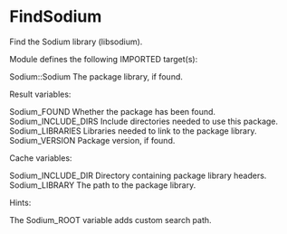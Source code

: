 # FindSodium

Find the Sodium library (libsodium).

Module defines the following IMPORTED target(s):

  Sodium::Sodium
    The package library, if found.

Result variables:

  Sodium_FOUND
    Whether the package has been found.
  Sodium_INCLUDE_DIRS
    Include directories needed to use this package.
  Sodium_LIBRARIES
    Libraries needed to link to the package library.
  Sodium_VERSION
    Package version, if found.

Cache variables:

  Sodium_INCLUDE_DIR
    Directory containing package library headers.
  Sodium_LIBRARY
    The path to the package library.

Hints:

  The Sodium_ROOT variable adds custom search path.
